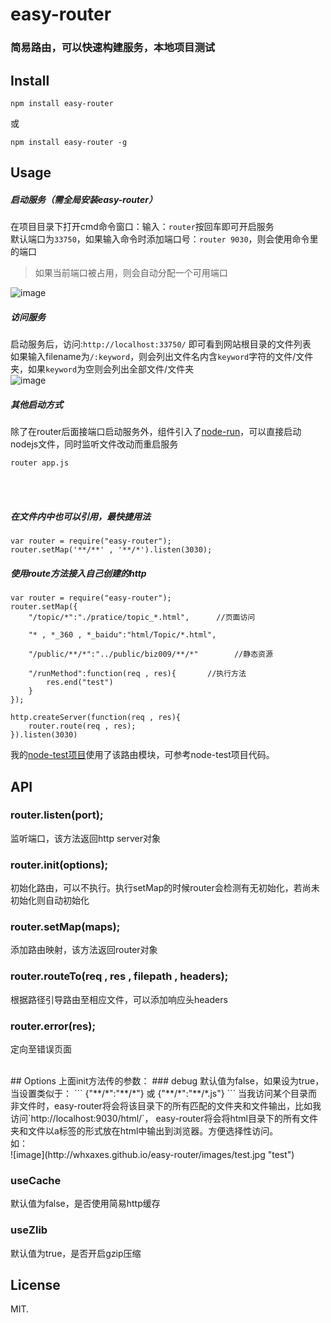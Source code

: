 # easy-router

### 简易路由，可以快速构建服务，本地项目测试

## Install
```
npm install easy-router
```
或
```
npm install easy-router -g
```

## Usage
##### 启动服务（需全局安装easy-router）<br>
在项目目录下打开cmd命令窗口：输入：`router`按回车即可开启服务<br>
默认端口为`33750`，如果输入命令时添加端口号：`router 9030`，则会使用命令里的端口<br>

> 如果当前端口被占用，则会自动分配一个可用端口

![image](http://whxaxes.github.io/easy-router/images/test2.jpg "test")

##### 访问服务
启动服务后，访问:`http://localhost:33750/` 即可看到网站根目录的文件列表<br>
如果输入filename为`/:keyword`，则会列出文件名内含`keyword`字符的文件/文件夹，如果`keyword`为空则会列出全部文件/文件夹<br>
![image](http://whxaxes.github.io/easy-router/images/test4.jpg "test")

##### 其他启动方式
除了在router后面接端口启动服务外，组件引入了[node-run](https://github.com/whxaxes/wheels/tree/master/node-run)，可以直接启动nodejs文件，同时监听文件改动而重启服务<br>
```
router app.js
```
<br><br>
##### 在文件内中也可以引用，最快捷用法
```
var router = require("easy-router");
router.setMap('**/**' , '**/*').listen(3030);
```
##### 使用route方法接入自己创建的http
```
var router = require("easy-router");
router.setMap({
    "/topic/*":"./pratice/topic_*.html",      //页面访问

    "* , *_360 , *_baidu":"html/Topic/*.html",

    "/public/**/*":"../public/biz009/**/*"        //静态资源

    "/runMethod":function(req , res){       //执行方法
        res.end("test")
    }
});

http.createServer(function(req , res){
    router.route(req , res);
}).listen(3030)
```

我的[node-test项目](https://github.com/whxaxes/node-test)使用了该路由模块，可参考node-test项目代码。

## API
### router.listen(port);
监听端口，该方法返回http server对象

### router.init(options);
初始化路由，可以不执行。执行setMap的时候router会检测有无初始化，若尚未初始化则自动初始化

### router.setMap(maps);
添加路由映射，该方法返回router对象

### router.routeTo(req , res , filepath , headers);
根据路径引导路由至相应文件，可以添加响应头headers

### router.error(res);
定向至错误页面

<br>
## Options
上面init方法传的参数：
### debug
默认值为false，如果设为true，当设置类似于：
```
{"**/*":"**/*"} 或 {"**/*":"**/*.js"}
```
当我访问某个目录而非文件时，easy-router将会将该目录下的所有匹配的文件夹和文件输出，比如我访问`http://localhost:9030/html/`，
easy-router将会将html目录下的所有文件夹和文件以a标签的形式放在html中输出到浏览器。方便选择性访问。<br>
如：<br>
![image](http://whxaxes.github.io/easy-router/images/test.jpg "test")



### useCache
默认值为false，是否使用简易http缓存

### useZlib
默认值为true，是否开启gzip压缩

## License

MIT.
